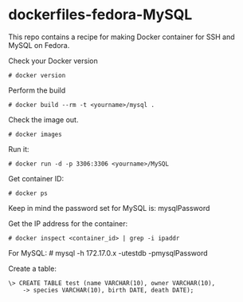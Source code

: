 dockerfiles-fedora-MySQL
========================

This repo contains a recipe for making Docker container for SSH and MySQL on Fedora. 

Check your Docker version

    # docker version

Perform the build

    # docker build --rm -t <yourname>/mysql .

Check the image out.

    # docker images

Run it:

    # docker run -d -p 3306:3306 <yourname>/MySQL

Get container ID:

    # docker ps

Keep in mind the password set for MySQL is: mysqlPassword

Get the IP address for the container:

    # docker inspect <container_id> | grep -i ipaddr

For MySQL:
    # mysql -h 172.17.0.x -utestdb -pmysqlPassword


Create a table:

```
\> CREATE TABLE test (name VARCHAR(10), owner VARCHAR(10),
    -> species VARCHAR(10), birth DATE, death DATE);
```
